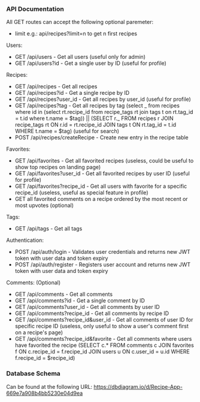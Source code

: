 ### API Documentation

All GET routes can accept the following optional paremeter:

- limit e.g.: api/recipes?limit=n to get n first recipes

Users:

- GET /api/users - Get all users (useful only for admin)
- GET /api/users?id - Get a single user by ID (useful for profile)

Recipes:

- GET /api/recipes - Get all recipes
- GET /api/recipes?id - Get a single recipe by ID
- GET /api/recipes?user_id - Get all recipes by user_id (useful for profile)
- GET /api/recipes?tag - Get all recipes by tag (select _ from recipes where id in (select rt.recipe_id from recipe_tags rt join tags t on rt.tag_id = t.id where t.name = $tag)) || (SELECT r._ FROM recipes r JOIN recipe_tags rt ON r.id = rt.recipe_id JOIN tags t ON rt.tag_id = t.id WHERE t.name = $tag) (useful for search)
- POST /api/recipes/createRecipe - Create new entry in the recipe table

Favorites:

- GET /api/favorites - Get all favorited recipes (useless, could be useful to show top recipes on landing page)
- GET /api/favorites?user_id - Get all favorited recipes by user ID (useful for profile)
- GET /api/favorites?recipe_id - Get all users with favorite for a specific recipe_id (useless, useful as special feature in profile)
- GET all favorited comments on a recipe ordered by the most recent or most upvotes (optional)

Tags:

- GET /api/tags - Get all tags

Authentication:

- POST /api/auth/login - Validates user credentials and returns new JWT token with user data and token expiry
- POST /api/auth/register - Registers user account and returns new JWT token with user data and token expiry

Comments: (Optional)

- GET /api/comments - Get all comments
- GET /api/comments?id - Get a single comment by ID
- GET /api/comments?user_id - Get all comments by user ID
- GET /api/comments?recipe_id - Get all comments by recipe ID
- GET /api/comments?recipe_id&user_id - Get all comments of user ID for specific recipe ID (useless, only useful to show a user's comment first on a recipe's page)
- GET /api/comments?recipe_id&favorite - Get all comments where users have favorited the recipe (SELECT c.\* FROM comments c JOIN favorites f ON c.recipe_id = f.recipe_id JOIN users u ON c.user_id = u.id WHERE f.recipe_id = $recipe_id)

### Database Schema

Can be found at the following URL: https://dbdiagram.io/d/Recipe-App-669e7a908b4bb5230e04d9ea
